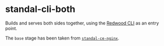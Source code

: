 # standal-cli-both

Builds and serves both sides together, using the [Redwood CLI](https://redwoodjs.com/docs/cli-commands.html#serve) as an entry point.

The `base` stage has been taken from [`standal-ce-nginx`](../standal-ce-nginx/README.md).

